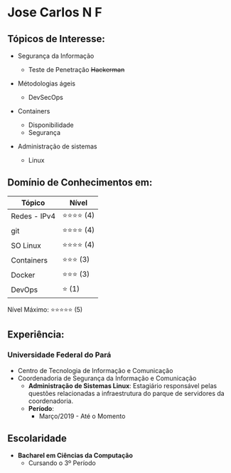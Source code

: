 # Jose Carlos N F

## Tópicos de Interesse:

- Segurança da Informação
  - Teste de Penetração ~~Hackerman~~

- Métodologias ágeis
  - DevSecOps

- Containers
  - Disponibilidade
  - Segurança

- Administração de sistemas
  - Linux

## Domínio de Conhecimentos em:

| Tópico       | Nível    |
| ------------ | -------- |
| Redes - IPv4 | ⭐⭐⭐⭐ (4) |
| git          | ⭐⭐⭐⭐ (4) |
| SO Linux     | ⭐⭐⭐⭐ (4)  |
| Containers   | ⭐⭐⭐ (3)  |
| Docker       | ⭐⭐⭐ (3)  |
| DevOps       | ⭐ (1)    |


Nível Máximo: ⭐⭐⭐⭐⭐ (5)

## Experiência:

### Universidade Federal do Pará
- Centro de Tecnologia de Informação e Comunicação
- Coordenadoria de Segurança da Informação e Comunicação
  - **Administração de Sistemas Linux**: Estagiário responsável pelas questões relacionadas a infraestrutura do parque de servidores da coordenadoria.
  - **Período**:
    - Março/2019 - Até o Momento

## Escolaridade

- **Bacharel em Ciências da Computação**
  - Cursando o 3º Período